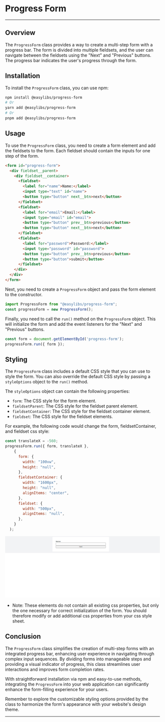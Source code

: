 # Progress Form

---

## Overview

The `ProgressForm` class provides a way to create a multi-step form with a progress bar. The form is divided into multiple fieldsets, and the user can navigate between the fieldsets using the "Next" and "Previous" buttons. The progress bar indicates the user's progress through the form.

## Installation

To install the `ProgressForm` class, you can use npm:

```bash
npm install @easylibs/progress-form
# Or
yarn add @easylibs/progress-form
# Or
pnpm add @easylibs/progress-form
```

## Usage

To use the `ProgressForm` class, you need to create a form element and add the fieldsets to the form. Each fieldset should contain the inputs for one step of the form.

```html
<form id="progress-form">
  <div fieldset__parent>
    <div fieldset__container>
      <fieldset>
        <label for="name">Name:</label>
        <input type="text" id="name">
        <button type="button" next__btn>next</button>
      </fieldset>
      <fieldset>
        <label for="email">Email:</label>
        <input type="email" id="email">
        <button type="button" prev__btn>previous</button>
        <button type="button" next__btn>next</button>
      </fieldset>
      <fieldset>
        <label for="password">Password:</label>
        <input type="password" id="password">
        <button type="button" prev__btn>previous</button>
        <button type="button">submit</button>
      </fieldset>
    </div>
  </div>
</form>
```

Next, you need to create a `ProgressForm` object and pass the form element to the constructor.

```javascript
import ProgressForm from "@easylibs/progress-form";
const progressForm = new ProgressForm();
```

Finally, you need to call the `run()` method on the `ProgressForm` object. This will initialize the form and add the event listeners for the "Next" and "Previous" buttons.

```javascript
const form = document.getElementById('progress-form');
progressForm.run({ form });
```

## Styling

The `ProgressForm` class includes a default CSS style that you can use to style the form. You can also override the default CSS style by passing a `styleOptions` object to the `run()` method.

The `styleOptions` object can contain the following properties:

* `form`: The CSS style for the form element.
* `fieldsetParent`: The CSS style for the fieldset parent element.
* `fieldsetContainer`: The CSS style for the fieldset container element.
* `fieldset`: The CSS style for the fieldset elements.

For example, the following code would change the form, fieldsetContainer, and fieldset css style:

```javascript
const translateX = -560;
progressForm.run({ form, translateX },
    {
      form: {
        width: "100vw",
        height: "null",
      },
      fieldsetContainer: {
        width: "1600px",
        height: "null",
        alignItems: "center",
      },
      fieldset: {
        width: "500px",
        alignItems: "null",
      },
    }
  );
```

![A preview of the first fieldset](./src/assets/form-image.png)

* Note:  These elements do not contain all existing css properties, but only the one necessary for correct initialization of the form. You should therefore modify or add additional css properties from your css style sheet.

## Conclusion

The `ProgressForm` class simplifies the creation of multi-step forms with an integrated progress bar, enhancing user experience in navigating through complex input sequences. By dividing forms into manageable steps and providing a visual indicator of progress, this class streamlines user interactions and improves form completion rates.

With straightforward installation via npm and easy-to-use methods, integrating the `ProgressForm` into your web application can significantly enhance the form-filling experience for your users.

Remember to explore the customizable styling options provided by the class to harmonize the form's appearance with your website's design theme.

---
